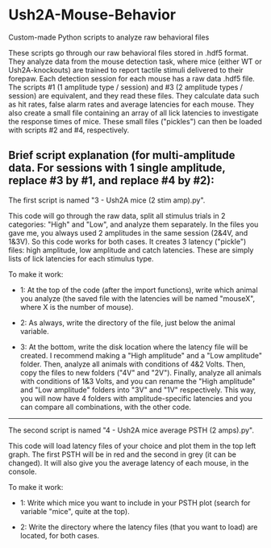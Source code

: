 # Ush2A-Mouse-Behavior
Custom-made Python scripts to analyze raw behavioral files

These scripts go through our raw behavioral files stored in .hdf5 format. They analyze data from the mouse detection task, where mice (either WT or Ush2A-knockouts) are trained to report tactile stimuli delivered to their forepaw. 
Each detection session for each mouse has a raw data .hdf5 file. The scripts #1 (1 amplitude type / session) and #3 (2 amplitude types / session) are equivalent, and they read these files. They calculate data such as hit rates, false alarm rates and average latencies for each mouse. They also create a small file containing an array of all lick latencies to investigate the response times of mice. These small files ("pickles") can then be loaded with scripts #2 and #4, respectively.


Brief script explanation (for multi-amplitude data. For sessions with 1 single amplitude, replace #3 by #1, and replace #4 by #2):
-----------------------------------------------------------
The first script is named "3 - Ush2A mice (2 stim amp).py". 

This code will go through the raw data, split all stimulus trials in 2 categories: "High" and "Low", and analyze them separately. In the files you gave me, you always used 2 amplitudes in the same session (2&4V, and 1&3V). So this code works for both cases. 
It creates 3 latency ("pickle") files: high amplitude, low amplitude and catch latencies. These are simply lists of lick latencies for each stimulus type.

To make it work:

- 1: At the top of the code (after the import functions), write which animal you analyze (the saved file with the latencies will be named "mouseX", where X is the number of mouse). 

- 2: As always, write the directory of the file, just below the animal variable.

- 3: At the bottom, write the disk location where the latency file will be created. 
I recommend making a "High amplitude" and a "Low amplitude" folder. Then, analyze all animals with conditions of 4&2 Volts. Then, copy the files to new folders ("4V" and "2V"). Finally, analyze all animals with conditions of 1&3 Volts, and you can rename the "High amplitude" and "Low amplitude" folders into "3V" and "1V" respectively. This way, you will now have 4 folders with amplitude-specific latencies and you can compare all combinations, with the other code. 

---------------------------------------------------------------------
The second script is named "4 - Ush2A mice average PSTH (2 amps).py". 

This code will load latency files of your choice and plot them in the top left graph. The first PSTH will be in red and the second in grey (it can be changed). It will also give you the average latency of each mouse, in the console. 

To make it work:

- 1: Write which mice you want to include in your PSTH plot (search for variable "mice", quite at the top).

- 2: Write the directory where the latency files (that you want to load) are located, for both cases.
